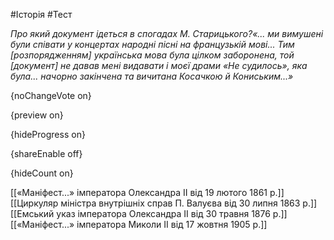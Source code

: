 #Історія #Тест

*Про який документ ідеться в спогадах М. Старицького?«...  ми вимушені були співати у концертах народні пісні на французькій  мові... Тим [розпорядженням] українська мова була цілком заборонена, той  [документ] не давав мені видавати і моєї драми «Не судилось», яка  була... начорно закінчена та вичитана Косачкою й Кониським...»*

{noChangeVote on}

{preview on}

{hideProgress on}

{shareEnable off}

{hideCount on}

[[«Маніфест...» імператора Олександра II від 19 лютого 1861 р.]]
[[Циркуляр міністра внутрішніх справ П. Валуєва від 30 липня 1863 р.]]
[[Емський указ імператора Олександра II від 30 травня 1876 р.]]
[[«Маніфест...» імператора Миколи II від 17 жовтня 1905 р.]]
